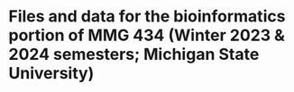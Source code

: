 # Files and data for the bioinformatics portion of MMG 434 (Winter 2023 & 2024 semesters; Michigan State University)
